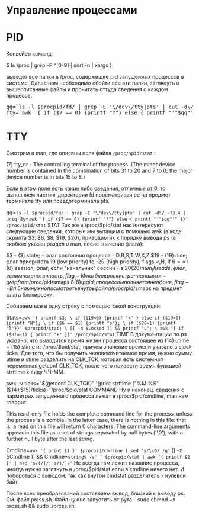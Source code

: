 # Управление процессами

# PID

 Конвейер команд:

 $ ls /proc | grep -P ^[0-9] | sort -n | xargs }

выведет все папки в /proc, содержищие pid запущенных процессов в системе. Далее нам необходимо обойти все эти папки, заглянуть в вышеописанные файлы и прочитать оттуда сведения о каждом процессе.

<div class="highlight highlight-source-shell"><pre>qq=<span class="pl-s"><span class="pl-pds">`</span>ls -l <span class="pl-smi">$procpid</span>/fd/ <span class="pl-k">|</span> grep -E <span class="pl-s"><span class="pl-pds">'</span>\/dev\/tty|pts<span class="pl-pds">'</span></span> <span class="pl-k">|</span> cut -d<span class="pl-cce">\/</span> -f3,4 <span class="pl-k">|</span> uniq<span class="pl-pds">`</span></span>
Tty=<span class="pl-s"><span class="pl-pds">`</span>awk <span class="pl-s"><span class="pl-pds">'</span>{ if ($7 == 0) {printf "?"} else { printf "<span class="pl-pds">'</span></span><span class="pl-s"><span class="pl-pds">"</span><span class="pl-smi">$qq</span><span class="pl-pds">"</span></span><span class="pl-s"><span class="pl-pds">'</span>" }}<span class="pl-pds">'</span></span> /proc/<span class="pl-smi">$pid</span>/stat<span class="pl-pds">`</span></span></pre></div>

# TTY
Смотрим в man, где описаны поля файла ```/proc/$pid/stat``` :

(7) tty_nr - The controlling terminal of the process. (The minor device number is contained in the combination of bits 31 to 20 and 7 to 0; the major device number is in bits 15 to 8.)

Если в этом поле есть какие либо сведения, отличные от 0, то выполняем листинг директории fd просматривая ее на предмет терминала tty или псевдотерминала pts.

qq=`ls -l $procpid/fd/ | grep -E '\/dev\/tty|pts' | cut -d\/ -f3,4 | uniq`
Tty=`awk '{ if ($7 == 0) {printf "?"} else { printf "'"$qq"'" }}' /proc/$pid/stat`
STAT
Так же в /proc/$pid/stat нас интересуют следующие сведения, которые мы вытащим с помощью awk (в коде скрипта $3, $6, $8, $19, $20), приводим их к порядку вывода ps (в скобках указан раздел в man, после значение флага):

$3 - (3) state; - флаг состояния процесса - D,R,S,T,W,X,Z
$19 - (19) nice; флаг приоритета 19 (low priority) to -20 (high priority); flags <,N,
if $6==$1 (6) session; флаг, если "начальник" сессии - s
$20 (20) num_threads; флаг, если многопоточность, flag - l
Флаг блокровки страниц памяти - grep from /proc/$pid/smaps
$8 (8) tpgid; процесс выполняется не в фоне, flag - +
В п.5 нам нужно посмотреть внутрь файла /proc/$pid/smaps на предмет флага блокировки.

Собираем все в одну строку с помощью такой конструкции:

Stats=`awk '{ printf $3; \
 if ($19<0) {printf "<" } else if ($19>0) {printf "N"}; \
 if ($6 == $1) {printf "s"}; \
 if ($20>1) {printf "l"}}' $procpid/stat; \
 [[ -n $Locked ]] && printf "L"; \
 awk '{ if ($8!=-1) { printf "+" }}' /proc/$pid/stat`
TIME
В документации по ps указано, что выводится время жизни процесса состоящее из (14) utime + (15) stime из /proc/$pid/stat, причем значение времени указано в clock ticks. Для того, что бы получить человекочитаемое время, нужно сумму utime и stime разделить на CLK_TCK, которая есть системная переменная getconf CLK_TCK, после чего привести время функцией strftime к виду ЧЧ-ММ.

awk -v ticks="$(getconf CLK_TCK)" '{print strftime ("%M:%S", ($14+$15)/ticks)}' /proc/$pid/stat
COMMAND
Ну и наконец, сведения о парметрах запущенного процесса лежат в /proc/$pid/cmdline, man нам говорит:

This read-only file holds the complete command line for the process, unless the process is a zombie. In the latter case, there is nothing in this file: that is, a read on this file will return 0 characters. The command-line arguments appear in this file as a set of strings separated by null bytes ('\0'), with a further null byte after the last string.

Cmdline=`awk '{ print $1 }' $procpid/cmdline | sed 's/\x0/ /g'`
[[ -z $Cmdline ]] && Cmdline=`strings -s' ' $procpid/stat | awk '{ printf $2 }' | sed 's/(/[/; s/)/]/'`
Не всегда там лежит название процесса, иногда нужно заглянуть в /proc/$pid/stat если в cmdline ничего нет. И побороться с выводом, так как внутри cmdstat разделитель - нулевой байт.

После всех преобразований составляем вывод, близкий к выводу ps. См. файл prcss.sh. Файл нужно запустить от рута - sudo chmod +x prcss.sh && sudo ./prcss.sh.
